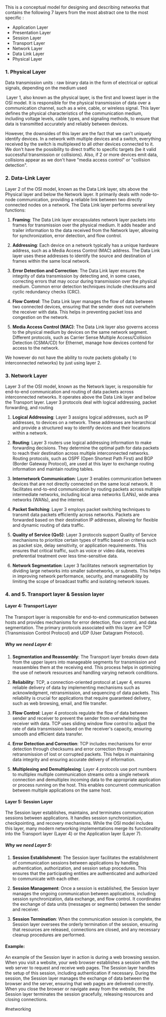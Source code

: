 This is a conceptual model for designing and describing networks that contains the following 7 layers from the most abstract one to the most specific :

- Application Layer
- Presentation Layer
- Session Layer
- Transport Layer
- Network Layer
- Data Link Layer
- Physical Layer

### 1. Physical Layer

Data transmission units : raw binary data in the form of electrical or optical signals, depending on the medium used

 Layer 1, also known as the physical layer, is the first and lowest layer in the OSI model. It is responsible for the physical transmission of data over a communication channel, such as a wire, cable, or wireless signal. This layer defines the physical characteristics of the communication medium, including voltage levels, cable types, and signaling methods, to ensure that data is transmitted accurately and reliably between devices.

However, the downsides of this layer are the fact that we can't uniquely identify devices. In a network with multiple devices and a switch, everything received by the switch is multiplexed to all other devices connected to it. We don't have the possibility to direct traffic to specific targets (be it valid successful transmission or collisions). Also, if 2 or more devices emit data, collisions appear as we don't have "media access control" or "collision detection". 

### 2. Data-Link Layer

Layer 2 of the OSI model, known as the Data Link layer, sits above the Physical layer and below the Network layer. It primarily deals with node-to-node communication, providing a reliable link between two directly connected nodes on a network. The Data Link layer performs several key functions:

1. **Framing**: The Data Link layer encapsulates network layer packets into frames for transmission over the physical medium. It adds header and trailer information to the data received from the Network layer, allowing for synchronization, error detection, and flow control.
    
2. **Addressing**: Each device on a network typically has a unique hardware address, such as a Media Access Control (MAC) address. The Data Link layer uses these addresses to identify the source and destination of frames within the same local network.
    
3. **Error Detection and Correction**: The Data Link layer ensures the integrity of data transmission by detecting and, in some cases, correcting errors that may occur during transmission over the physical medium. Common error detection techniques include checksums and cyclic redundancy checks (CRC).
    
4. **Flow Control**: The Data Link layer manages the flow of data between two connected devices, ensuring that the sender does not overwhelm the receiver with data. This helps in preventing packet loss and congestion on the network.
    
5. **Media Access Control (MAC)**: The Data Link layer also governs access to the physical medium by devices on the same network segment. Different protocols, such as Carrier Sense Multiple Access/Collision Detection (CSMA/CD) for Ethernet, manage how devices contend for access to the network.

We however do not have the ability to route packets globally ( to interconnected networks) by just using layer 2.

### 3. Network Layer

Layer 3 of the OSI model, known as the Network layer, is responsible for end-to-end communication and routing of data packets across interconnected networks. It operates above the Data Link layer and below the Transport layer. Layer 3 protocols deal with logical addressing, packet forwarding, and routing

1. **Logical Addressing**: Layer 3 assigns logical addresses, such as IP addresses, to devices on a network. These addresses are hierarchical and provide a structured way to identify devices and their locations within a network.
    
2. **Routing**: Layer 3 routers use logical addressing information to make forwarding decisions. They determine the optimal path for data packets to reach their destination across multiple interconnected networks. Routing protocols, such as OSPF (Open Shortest Path First) and BGP (Border Gateway Protocol), are used at this layer to exchange routing information and maintain routing tables.
    
3. **Internetwork Communication**: Layer 3 enables communication between devices that are not directly connected on the same local network. It facilitates end-to-end communication by routing packets across multiple intermediate networks, including local area networks (LANs), wide area networks (WANs), and the internet.
    
4. **Packet Switching**: Layer 3 employs packet switching techniques to transmit data packets efficiently across networks. Packets are forwarded based on their destination IP addresses, allowing for flexible and dynamic routing of data traffic.
    
5. **Quality of Service (QoS)**: Layer 3 protocols support Quality of Service mechanisms to prioritize certain types of traffic based on criteria such as packet size, delay sensitivity, or application requirements. This ensures that critical traffic, such as voice or video data, receives preferential treatment over less time-sensitive data.
    
6. **Network Segmentation**: Layer 3 facilitates network segmentation by dividing large networks into smaller subnetworks, or subnets. This helps in improving network performance, security, and manageability by limiting the scope of broadcast traffic and isolating network issues.
    

### 4. and 5. Transport layer & Session layer

#### Layer 4: Transport Layer

The Transport layer is responsible for end-to-end communication between hosts and provides mechanisms for error detection, flow control, and data segmentation. The primary protocols associated with this layer are TCP (Transmission Control Protocol) and UDP (User Datagram Protocol).

##### Why we need Layer 4:

1. **Segmentation and Reassembly**: The Transport layer breaks down data from the upper layers into manageable segments for transmission and reassembles them at the receiving end. This process helps in optimizing the use of network resources and handling varying network conditions.
    
2. **Reliability**: TCP, a connection-oriented protocol at Layer 4, ensures reliable delivery of data by implementing mechanisms such as acknowledgment, retransmission, and sequencing of data packets. This reliability is crucial for applications that require guaranteed delivery, such as web browsing, email, and file transfer.
    
3. **Flow Control**: Layer 4 protocols regulate the flow of data between sender and receiver to prevent the sender from overwhelming the receiver with data. TCP uses sliding window flow control to adjust the rate of data transmission based on the receiver's capacity, ensuring smooth and efficient data transfer.
    
4. **Error Detection and Correction**: TCP includes mechanisms for error detection through checksums and error correction through retransmission of lost or corrupted packets. This helps in maintaining data integrity and ensuring accurate delivery of information.
    
5. **Multiplexing and Demultiplexing**: Layer 4 protocols use port numbers to multiplex multiple communication streams onto a single network connection and demultiplex incoming data to the appropriate application or process running on the host. This enables concurrent communication between multiple applications on the same host.
    

#### Layer 5: Session Layer

The Session layer establishes, maintains, and terminates communication sessions between applications. It handles session synchronization, checkpointing, and recovery mechanisms. While the OSI model includes this layer, many modern networking implementations merge its functionality into the Transport layer (Layer 4) or the Application layer (Layer 7).

##### Why we need Layer 5:

1. **Session Establishment**: The Session layer facilitates the establishment of communication sessions between applications by handling authentication, authorization, and session setup procedures. This ensures that the participating entities are authenticated and authorized to communicate with each other.
    
2. **Session Management**: Once a session is established, the Session layer manages the ongoing communication between applications, including session synchronization, data exchange, and flow control. It coordinates the exchange of data units (messages or segments) between the sender and receiver.
    
3. **Session Termination**: When the communication session is complete, the Session layer oversees the orderly termination of the session, ensuring that resources are released, connections are closed, and any necessary cleanup procedures are performed.
    

#### Example:

An example of the Session layer in action is during a web browsing session. When you visit a website, your web browser establishes a session with the web server to request and receive web pages. The Session layer handles the setup of this session, including authentication if necessary. During the session, the Session layer manages the exchange of data between the browser and the server, ensuring that web pages are delivered correctly. When you close the browser or navigate away from the website, the Session layer terminates the session gracefully, releasing resources and closing connections.


#networking 